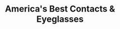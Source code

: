 ---
title: "America's Best Contacts & Eyeglasses"
url: /horseheads/americas-best-contacts-and-eyeglasses/
shop: optician
---